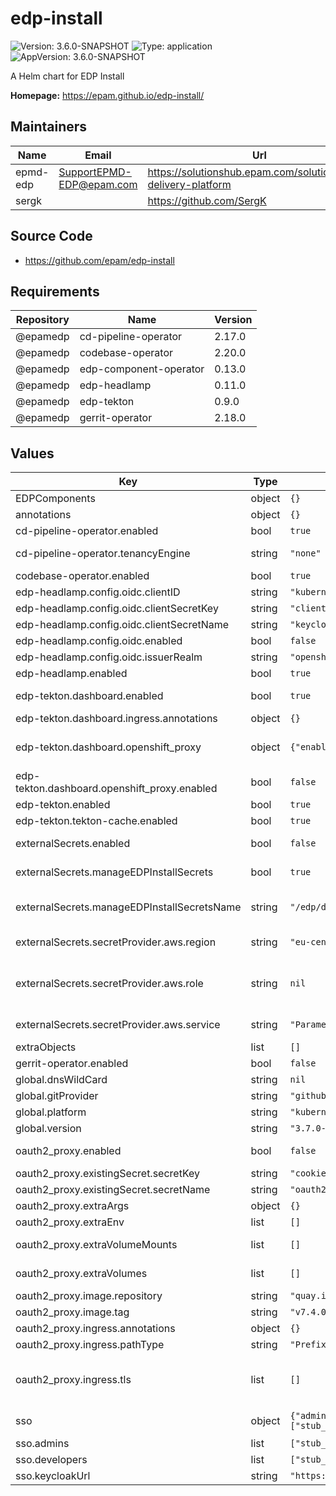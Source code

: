 # edp-install

![Version: 3.6.0-SNAPSHOT](https://img.shields.io/badge/Version-3.6.0--SNAPSHOT-informational?style=flat-square) ![Type: application](https://img.shields.io/badge/Type-application-informational?style=flat-square) ![AppVersion: 3.6.0-SNAPSHOT](https://img.shields.io/badge/AppVersion-3.6.0--SNAPSHOT-informational?style=flat-square)

A Helm chart for EDP Install

**Homepage:** <https://epam.github.io/edp-install/>

## Maintainers

| Name | Email | Url |
| ---- | ------ | --- |
| epmd-edp | <SupportEPMD-EDP@epam.com> | <https://solutionshub.epam.com/solution/epam-delivery-platform> |
| sergk |  | <https://github.com/SergK> |

## Source Code

* <https://github.com/epam/edp-install>

## Requirements

| Repository | Name | Version |
|------------|------|---------|
| @epamedp | cd-pipeline-operator | 2.17.0 |
| @epamedp | codebase-operator | 2.20.0 |
| @epamedp | edp-component-operator | 0.13.0 |
| @epamedp | edp-headlamp | 0.11.0 |
| @epamedp | edp-tekton | 0.9.0 |
| @epamedp | gerrit-operator | 2.18.0 |

## Values

| Key | Type | Default | Description |
|-----|------|---------|-------------|
| EDPComponents | object | `{}` |  |
| annotations | object | `{}` |  |
| cd-pipeline-operator.enabled | bool | `true` |  |
| cd-pipeline-operator.tenancyEngine | string | `"none"` | defines the type of the tenant engine that can be "none", "kiosk" or "capsule" |
| codebase-operator.enabled | bool | `true` |  |
| edp-headlamp.config.oidc.clientID | string | `"kubernetes"` |  |
| edp-headlamp.config.oidc.clientSecretKey | string | `"clientSecret"` |  |
| edp-headlamp.config.oidc.clientSecretName | string | `"keycloak-client-headlamp-secret"` |  |
| edp-headlamp.config.oidc.enabled | bool | `false` |  |
| edp-headlamp.config.oidc.issuerRealm | string | `"openshift"` |  |
| edp-headlamp.enabled | bool | `true` |  |
| edp-tekton.dashboard.enabled | bool | `true` | Deploy EDP Dashboard as a part of pipeline library when true. Default: true |
| edp-tekton.dashboard.ingress.annotations | object | `{}` | Annotations for Ingress resource |
| edp-tekton.dashboard.openshift_proxy | object | `{"enabled":false}` | https://epam.github.io/edp-install/operator-guide/oauth2-proxy/?h=#enable-oauth2-proxy-on-tekton-dashboard |
| edp-tekton.dashboard.openshift_proxy.enabled | bool | `false` | Enable oauth-proxy to include authorization layer on tekton-dashboard. Default: flase |
| edp-tekton.enabled | bool | `true` |  |
| edp-tekton.tekton-cache.enabled | bool | `true` |  |
| externalSecrets.enabled | bool | `false` | Configure External Secrets for EDP platform. Deploy SecretStore |
| externalSecrets.manageEDPInstallSecrets | bool | `true` | Create necessary secrets for EDP installation, using External Secret Operator |
| externalSecrets.manageEDPInstallSecretsName | string | `"/edp/deploy-secrets"` | Value name in AWS ParameterStore or AWS SecretsManager. Used when manageEDPInstallSecrets is true |
| externalSecrets.secretProvider.aws.region | string | `"eu-central-1"` | AWS Region where secrets are stored, e.g. eu-central-1 |
| externalSecrets.secretProvider.aws.role | string | `nil` | IAM Role to be used for Accessing AWS either Parameter Store or Secret Manager. Format: arn:aws:iam::<AWS_ACCOUNT_ID>:role/<AWS_IAM_ROLE_NAME> |
| externalSecrets.secretProvider.aws.service | string | `"ParameterStore"` | Use AWS as a Secret Provider. Can be ParameterStore or SecretsManager |
| extraObjects | list | `[]` | Array of extra K8s manifests to deploy |
| gerrit-operator.enabled | bool | `false` |  |
| global.dnsWildCard | string | `nil` | a cluster DNS wildcard name |
| global.gitProvider | string | `"github"` | Can be gerrit, github or gitlab. By default: github |
| global.platform | string | `"kubernetes"` | platform type that can be "kubernetes" or "openshift" |
| global.version | string | `"3.7.0-SNAPSHOT"` | EDP version |
| oauth2_proxy.enabled | bool | `false` | Install oauth2-proxy as a part of EDP deployment. Default: false |
| oauth2_proxy.existingSecret.secretKey | string | `"cookie-secret"` | Secret key which stores cookie-secret |
| oauth2_proxy.existingSecret.secretName | string | `"oauth2-proxy-cookie-secret"` | Secret name which stores cookie-secret |
| oauth2_proxy.extraArgs | object | `{}` |  |
| oauth2_proxy.extraEnv | list | `[]` |  |
| oauth2_proxy.extraVolumeMounts | list | `[]` | Additional volumeMounts to be added to the oauth2-proxy container |
| oauth2_proxy.extraVolumes | list | `[]` | Additional volumes to be added to the oauth2-proxy pod |
| oauth2_proxy.image.repository | string | `"quay.io/oauth2-proxy/oauth2-proxy"` | oauth2-proxy image repository |
| oauth2_proxy.image.tag | string | `"v7.4.0"` | oauth2-proxy image tag |
| oauth2_proxy.ingress.annotations | object | `{}` |  |
| oauth2_proxy.ingress.pathType | string | `"Prefix"` | pathType is only for k8s >= 1.1= |
| oauth2_proxy.ingress.tls | list | `[]` | See https://kubernetes.io/blog/2020/04/02/improvements-to-the-ingress-api-in-kubernetes-1.18/#specifying-the-class-of-an-ingress ingressClassName: nginx |
| sso | object | `{"admins":["stub_user_one@example.com"],"developers":["stub_user_one@example.com","stub_user_two@example.com"],"enabled":false,"keycloakUrl":"https://keycloak.example.com"}` | Enable SSO for EDP components. Required keycloak-operator deployment. Default: false |
| sso.admins | list | `["stub_user_one@example.com"]` | Administrators of your tenant |
| sso.developers | list | `["stub_user_one@example.com","stub_user_two@example.com"]` | Developers of your tenant |
| sso.keycloakUrl | string | `"https://keycloak.example.com"` | Keycloak URL |

